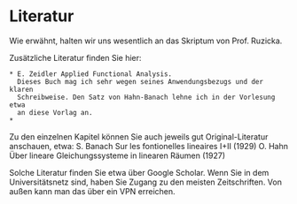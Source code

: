 # Literatur

Wie erwähnt, halten wir uns wesentlich an das Skriptum von Prof. Ruzicka.

Zusätzliche Literatur finden Sie hier:

    * E. Zeidler Applied Functional Analysis. 
      Dieses Buch mag ich sehr wegen seines Anwendungsbezugs und der klaren 
      Schreibweise. Den Satz von Hahn-Banach lehne ich in der Vorlesung etwa 
      an diese Vorlag an.
    * 




Zu den einzelnen Kapitel können Sie auch jeweils gut Original-Literatur anschauen, etwa:
S. Banach Sur les fontionelles lineaires I+II (1929)
O. Hahn Über lineare Gleichungssysteme in linearen Räumen (1927)

Solche Literatur finden Sie etwa über Google Scholar. Wenn Sie in dem
Universitätsnetz sind, haben Sie Zugang zu den meisten Zeitschriften.
Von außen kann man das über ein VPN erreichen.

